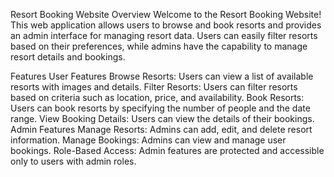 Resort Booking Website
Overview
Welcome to the Resort Booking Website! This web application allows users to browse and book resorts and provides an admin interface for managing resort data. Users can easily filter resorts based on their preferences, while admins have the capability to manage resort details and bookings.

Features
User Features
Browse Resorts: Users can view a list of available resorts with images and details.
Filter Resorts: Users can filter resorts based on criteria such as location, price, and availability.
Book Resorts: Users can book resorts by specifying the number of people and the date range.
View Booking Details: Users can view the details of their bookings.
Admin Features
Manage Resorts: Admins can add, edit, and delete resort information.
Manage Bookings: Admins can view and manage user bookings.
Role-Based Access: Admin features are protected and accessible only to users with admin roles.
